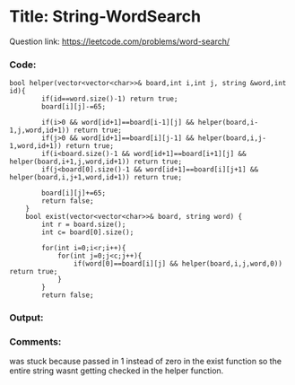 # Title: String-WordSearch

Question link: https://leetcode.com/problems/word-search/

### Code:

```
bool helper(vector<vector<char>>& board,int i,int j, string &word,int id){
        if(id==word.size()-1) return true;
        board[i][j]-=65;
        
        if(i>0 && word[id+1]==board[i-1][j] && helper(board,i-1,j,word,id+1)) return true;
        if(j>0 && word[id+1]==board[i][j-1] && helper(board,i,j-1,word,id+1)) return true;
        if(i<board.size()-1 && word[id+1]==board[i+1][j] && helper(board,i+1,j,word,id+1)) return true;
        if(j<board[0].size()-1 && word[id+1]==board[i][j+1] && helper(board,i,j+1,word,id+1)) return true;
        
        board[i][j]+=65;
        return false;
    }
    bool exist(vector<vector<char>>& board, string word) {
        int r = board.size();
        int c= board[0].size();
        
        for(int i=0;i<r;i++){
            for(int j=0;j<c;j++){
                if(word[0]==board[i][j] && helper(board,i,j,word,0)) return true;
            }
        }
        return false; 
```

### Output:


### Comments:
was stuck because passed in 1 instead of zero in the exist function so the entire string wasnt getting checked in the helper function. 
